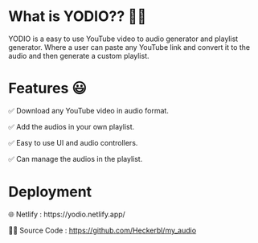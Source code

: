 <h1>What is YODIO?? 🤔🤔 </h1>

YODIO is a easy to use YouTube video to audio generator and playlist generator. Where a user can paste any YouTube link and convert it to the audio and then generate a custom playlist.


<h1>Features 😃 </h1>

✅ Download any YouTube video in audio format.

✅ Add the audios in your own playlist.

✅ Easy to use UI and audio controllers.

✅ Can manage the audios in the playlist.


<h1>Deployment</h1>
🌐 Netlify : https://yodio.netlify.app/

👨‍💻 Source Code : https://github.com/Heckerbl/my_audio
